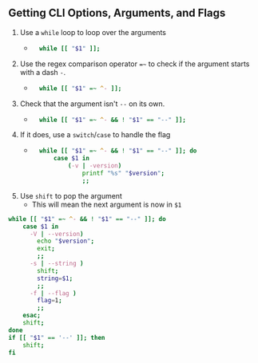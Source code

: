 
## Getting CLI Options, Arguments, and Flags
1. Use a `while` loop to loop over the arguments
    * ```bash
        while [[ "$1" ]];
1. Use the regex comparison operator `=~` to check if the argument starts with a dash `-`.
    * ```bash
        while [[ "$1" =~ ^- ]];
1. Check that the argument isn't `--` on its own.
    * ```bash
        while [[ "$1" =~ ^- && ! "$1" == "--" ]];
1. If it does, use a `switch`/`case` to handle the flag
    * ```bash
        while [[ "$1" =~ ^- && ! "$1" == "--" ]]; do
            case $1 in
                (-v | -version)
                    printf "%s" "$version";
                    ;;
1. Use `shift` to pop the argument
    * This will mean the next argument is now in `$1`
```bash  
while [[ "$1" =~ ^- && ! "$1" == "--" ]]; do 
    case $1 in  
      -V | --version)  
        echo "$version";  
        exit;
        ;;  
      -s | --string )  
        shift; 
        string=$1;
        ;;  
      -f | --flag )  
        flag=1;
        ;;  
    esac;  
    shift;  
done  
if [[ "$1" == '--' ]]; then  
    shift;  
fi  
```

